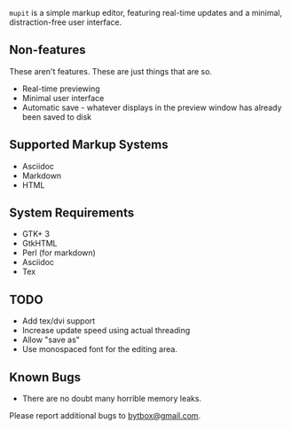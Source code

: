`mupit` is a simple markup editor, featuring real-time updates and a minimal, distraction-free user interface.


## Non-features

These aren't features. These are just things that are so.

  * Real-time previewing
  * Minimal user interface
  * Automatic save - whatever displays in the preview window has already been saved to disk


## Supported Markup Systems

  * Asciidoc
  * Markdown
  * HTML


## System Requirements

  * GTK+ 3
  * GtkHTML
  * Perl (for markdown)
  * Asciidoc
  * Tex


## TODO

  * Add tex/dvi support
  * Increase update speed using actual threading
  * Allow "save as"
  * Use monospaced font for the editing area.


## Known Bugs

  * There are no doubt many horrible memory leaks.

Please report additional bugs to <bytbox@gmail.com>.
